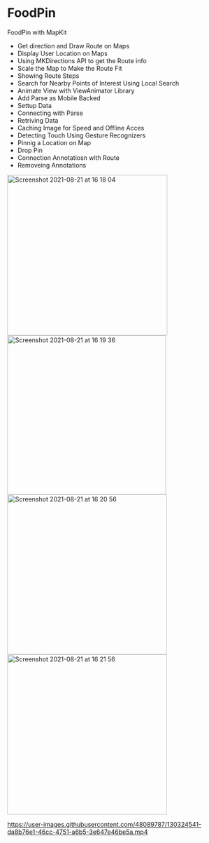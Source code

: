 # FoodPin
FoodPin with MapKit

- Get direction and Draw Route on Maps
- Display User Location on Maps
- Using MKDirections API to get the Route info
- Scale the Map to Make the Route Fit
- Showing Route Steps
- Search for Nearby Points of Interest Using Local Search
- Animate View with ViewAnimator Library
- Add Parse as Mobile Backed
- Settup Data
- Connecting with Parse
- Retriving Data 
- Caching Image for Speed and Offline Acces
- Detecting Touch Using Gesture Recognizers
- Pinnig a Location on Map
- Drop Pin
- Connection Annotatiosn with Route
- Removeing Annotations

<img width="366" alt="Screenshot 2021-08-21 at 16 18 04" src="https://user-images.githubusercontent.com/48089787/130324807-36ed680c-e3f8-49c3-a639-86efbc02a4be.png"><img width="363" alt="Screenshot 2021-08-21 at 16 19 36" src="https://user-images.githubusercontent.com/48089787/130324813-21cdda30-c31a-4d23-b23a-fc22f022f746.png"><img width="365" alt="Screenshot 2021-08-21 at 16 20 56" src="https://user-images.githubusercontent.com/48089787/130324816-fa12fd89-e6cd-4ef9-949f-bcb091d346fb.png"><img width="365" alt="Screenshot 2021-08-21 at 16 21 56" src="https://user-images.githubusercontent.com/48089787/130324818-d138c540-5607-429b-bbd4-ce2b36466041.png"> 

https://user-images.githubusercontent.com/48089787/130324541-da8b76e1-46cc-4751-a6b5-3e647e46be5a.mp4


























